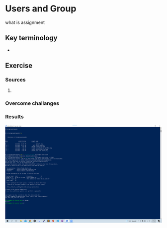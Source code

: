 # Users and Group
what is assignment

## Key terminology
 - 
 


## Exercise
### Sources
1. 



### Overcome challanges



### Results
![alt text](https://github.com/TechGrounds-Cloud8/cloud8-Killian97/blob/main/00_includes/login%20bewijs.png)